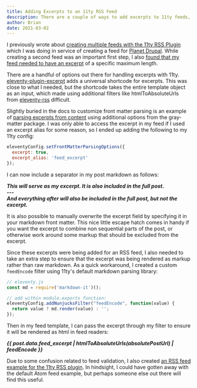 ```yaml
---
title: Adding Excerpts to an 11ty RSS Feed
description: There are a couple of ways to add excerpts to 11ty feeds, heres what I ended up choosing for this site.
author: Brian
date: 2021-03-02
---
```


I previously wrote about [creating multiple feeds with the 11ty RSS Plugin](/til/2021/creating-multiple-feeds-with-the-11ty-rss-plugin/) which I was doing in service of creating a feed for [Planet Drupal](https://www.drupal.org/planet). While creating a second feed was an important first step, I also [found that my feed needed to have an excerpt](https://www.drupal.org/project/content/issues/3199462) of a specific maximum length.

There are a handful of options out there for handling excerpts with 11ty. [eleventy-plugin-excerpt](https://www.npmjs.com/package/eleventy-plugin-excerpt) adds a universal shortcode for excerpts. This was close to what I needed, but the shortcode takes the entire template object as an input, which made using additional filters like htmlToAbsoluteUrls from [eleventy-rss](https://www.11ty.dev/docs/plugins/rss/) difficult.

Slightly buried in the docs to customize front matter parsing is an example of [parsing excerpts from content](https://www.11ty.dev/docs/data-frontmatter-customize/#example-parse-excerpts-from-content) using additional options from the gray-matter package. I was only able to access the excerpt in my feed if I used an excerpt alias for some reason, so I ended up adding the following to my 11ty config:

```js
eleventyConfig.setFrontMatterParsingOptions({
  excerpt: true,
  excerpt_alias: 'feed_excerpt'
});
```

I can now include a separator in my post markdown as follows:

***This will serve as my excerpt. It is also included in the full post.<br />
\-\-\-<br />
And everything after will also be included in the full post, but not the excerpt.***

It is also possible to manually overwrite the excerpt field by specifying it in your markdown front matter. This nice little escape hatch comes in handy if you want the excerpt to combine non sequential parts of the post, or otherwise work around some markup that should be excluded from the excerpt.

Since these excerpts were being added for an RSS feed, I also needed to take an extra step to ensure that the excerpt was being rendered as markup rather than raw markdown. As a quick workaround, I created a custom `feedEncode` filter using 11ty's default markdown parsing library:

```js
// eleventy.js
const md = require('markdown-it')();

// add within module.exports function:
eleventyConfig.addNunjucksFilter("feedEncode", function(value) {
  return value ? md.render(value) : '';
});
```

Then in my feed template, I can pass the excerpt through my filter to ensure it will be rendered as html in feed readers:

***<description>\{\{ post.data.feed_excerpt | htmlToAbsoluteUrls(absolutePostUrl) | feedEncode \}\}</description>***

Due to some confusion related to feed validation, I also created [an RSS feed example for the 11ty RSS plugin](https://github.com/11ty/eleventy-plugin-rss/pull/24). In hindsight, I could have gotten away with the default Atom feed example, but perhaps someone else out there will find this useful.